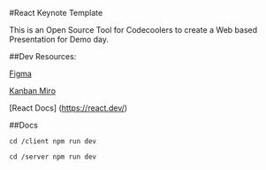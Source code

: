 #React Keynote Template

This is an Open Source Tool for Codecoolers to create a Web based Presentation for Demo day.

##Dev Resources:

[Figma](https://miro.com/app/board/uXjVMZjaH9w=/?moveToWidget=3458764550213398368&cot=14)

[Kanban Miro](https://miro.com/app/board/uXjVMZjaH9w=/)

[React Docs] (https://react.dev/)

##Docs

`cd /client
npm run dev`

`cd /server
npm run dev`


